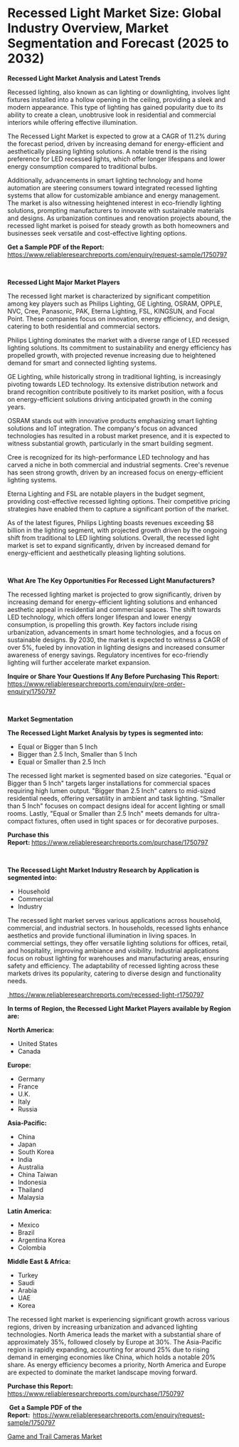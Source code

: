 <p><h1>Recessed Light Market Size: Global Industry Overview, Market Segmentation and Forecast (2025 to 2032)</h1></p><p><strong>Recessed Light Market Analysis and Latest Trends</strong></p>
<p><p>Recessed lighting, also known as can lighting or downlighting, involves light fixtures installed into a hollow opening in the ceiling, providing a sleek and modern appearance. This type of lighting has gained popularity due to its ability to create a clean, unobtrusive look in residential and commercial interiors while offering effective illumination. </p><p>The Recessed Light Market is expected to grow at a CAGR of 11.2% during the forecast period, driven by increasing demand for energy-efficient and aesthetically pleasing lighting solutions. A notable trend is the rising preference for LED recessed lights, which offer longer lifespans and lower energy consumption compared to traditional bulbs. </p><p>Additionally, advancements in smart lighting technology and home automation are steering consumers toward integrated recessed lighting systems that allow for customizable ambiance and energy management. The market is also witnessing heightened interest in eco-friendly lighting solutions, prompting manufacturers to innovate with sustainable materials and designs. As urbanization continues and renovation projects abound, the recessed light market is poised for steady growth as both homeowners and businesses seek versatile and cost-effective lighting options.</p></p>
<p><strong>Get a Sample PDF of the Report:&nbsp;</strong> <a href="https://www.reliableresearchreports.com/enquiry/request-sample/1750797?utm_campaign=2405&utm_medium=2&utm_source=Github&utm_content=ia&utm_term=07022025&utm_id=recessed-light">https://www.reliableresearchreports.com/enquiry/request-sample/1750797</a></p>
<p>&nbsp;</p>
<p><strong>Recessed Light Major Market Players</strong></p>
<p><p>The recessed light market is characterized by significant competition among key players such as Philips Lighting, GE Lighting, OSRAM, OPPLE, NVC, Cree, Panasonic, PAK, Eterna Lighting, FSL, KINGSUN, and Focal Point. These companies focus on innovation, energy efficiency, and design, catering to both residential and commercial sectors.</p><p>Philips Lighting dominates the market with a diverse range of LED recessed lighting solutions. Its commitment to sustainability and energy efficiency has propelled growth, with projected revenue increasing due to heightened demand for smart and connected lighting systems.</p><p>GE Lighting, while historically strong in traditional lighting, is increasingly pivoting towards LED technology. Its extensive distribution network and brand recognition contribute positively to its market position, with a focus on energy-efficient solutions driving anticipated growth in the coming years.</p><p>OSRAM stands out with innovative products emphasizing smart lighting solutions and IoT integration. The company's focus on advanced technologies has resulted in a robust market presence, and it is expected to witness substantial growth, particularly in the smart building segment.</p><p>Cree is recognized for its high-performance LED technology and has carved a niche in both commercial and industrial segments. Cree's revenue has seen strong growth, driven by an increased focus on energy-efficient lighting systems.</p><p>Eterna Lighting and FSL are notable players in the budget segment, providing cost-effective recessed lighting options. Their competitive pricing strategies have enabled them to capture a significant portion of the market.</p><p>As of the latest figures, Philips Lighting boasts revenues exceeding $8 billion in the lighting segment, with projected growth driven by the ongoing shift from traditional to LED lighting solutions. Overall, the recessed light market is set to expand significantly, driven by increased demand for energy-efficient and aesthetically pleasing lighting solutions.</p></p>
<p>&nbsp;</p>
<p><strong>What Are The Key Opportunities For Recessed Light Manufacturers?</strong></p>
<p><p>The recessed lighting market is projected to grow significantly, driven by increasing demand for energy-efficient lighting solutions and enhanced aesthetic appeal in residential and commercial spaces. The shift towards LED technology, which offers longer lifespan and lower energy consumption, is propelling this growth. Key factors include rising urbanization, advancements in smart home technologies, and a focus on sustainable designs. By 2030, the market is expected to witness a CAGR of over 5%, fueled by innovation in lighting designs and increased consumer awareness of energy savings. Regulatory incentives for eco-friendly lighting will further accelerate market expansion.</p></p>
<p><strong>Inquire or Share Your Questions If Any Before Purchasing This Report:</strong> <a href="https://www.reliableresearchreports.com/enquiry/pre-order-enquiry/1750797?utm_campaign=2405&utm_medium=2&utm_source=Github&utm_content=ia&utm_term=07022025&utm_id=recessed-light">https://www.reliableresearchreports.com/enquiry/pre-order-enquiry/1750797</a></p>
<p>&nbsp;</p>
<p><strong>Market Segmentation</strong></p>
<p><strong>The Recessed Light Market Analysis by types is segmented into:</strong></p>
<p><ul><li>Equal or Bigger than 5 Inch</li><li>Bigger than 2.5 Inch, Smaller than 5 Inch</li><li>Equal or Smaller than 2.5 Inch</li></ul></p>
<p><p>The recessed light market is segmented based on size categories. "Equal or Bigger than 5 Inch" targets larger installations for commercial spaces requiring high lumen output. "Bigger than 2.5 Inch" caters to mid-sized residential needs, offering versatility in ambient and task lighting. "Smaller than 5 Inch" focuses on compact designs ideal for accent lighting or small rooms. Lastly, "Equal or Smaller than 2.5 Inch" meets demands for ultra-compact fixtures, often used in tight spaces or for decorative purposes.</p></p>
<p><strong>Purchase this Report:&nbsp;</strong><a href="https://www.reliableresearchreports.com/purchase/1750797?utm_campaign=2405&utm_medium=2&utm_source=Github&utm_content=ia&utm_term=07022025&utm_id=recessed-light">https://www.reliableresearchreports.com/purchase/1750797</a></p>
<p>&nbsp;</p>
<p><strong>The Recessed Light Market Industry Research by Application is segmented into:</strong></p>
<p><ul><li>Household</li><li>Commercial</li><li>Industry</li></ul></p>
<p><p>The recessed light market serves various applications across household, commercial, and industrial sectors. In households, recessed lights enhance aesthetics and provide functional illumination in living spaces. In commercial settings, they offer versatile lighting solutions for offices, retail, and hospitality, improving ambiance and visibility. Industrial applications focus on robust lighting for warehouses and manufacturing areas, ensuring safety and efficiency. The adaptability of recessed lighting across these markets drives its popularity, catering to diverse design and functionality needs.</p></p>
<p><a href="https://www.reliableresearchreports.com/recessed-light-r1750797?utm_campaign=2405&utm_medium=2&utm_source=Github&utm_content=ia&utm_term=07022025&utm_id=recessed-light">&nbsp;https://www.reliableresearchreports.com/recessed-light-r1750797</a></p>
<p><strong>In terms of Region, the Recessed Light Market Players available by Region are:</strong></p>
<p>
    <p> <strong> North America: </strong>
        <ul>
            <li>United States</li>
            <li>Canada</li>
        </ul>
        </p> 
    <p> <strong> Europe: </strong>
        <ul>
            <li>Germany</li>
            <li>France</li>
            <li>U.K.</li>
            <li>Italy</li>
            <li>Russia</li>
        </ul>
        </p> 
    <p> <strong> Asia-Pacific: </strong>
        <ul>
            <li>China</li>
            <li>Japan</li>
            <li>South Korea</li>
            <li>India</li>
            <li>Australia</li>
            <li>China Taiwan</li>
            <li>Indonesia</li>
            <li>Thailand</li>
            <li>Malaysia</li>
        </ul>
        </p> 
    <p> <strong> Latin America: </strong>
        <ul>
            <li>Mexico</li>
            <li>Brazil</li>
            <li>Argentina Korea</li>
            <li>Colombia</li>
        </ul>
        </p> 
    <p> <strong> Middle East & Africa: </strong>
        <ul>
            <li>Turkey</li>
            <li>Saudi</li>
            <li>Arabia</li>
            <li>UAE</li>
            <li>Korea</li>
        </ul>
    </p>
    </p>
<p><p>The recessed light market is experiencing significant growth across various regions, driven by increasing urbanization and advanced lighting technologies. North America leads the market with a substantial share of approximately 35%, followed closely by Europe at 30%. The Asia-Pacific region is rapidly expanding, accounting for around 25% due to rising demand in emerging economies like China, which holds a notable 20% share. As energy efficiency becomes a priority, North America and Europe are expected to dominate the market landscape moving forward.</p></p>
<p><strong>Purchase this Report: </strong><a href="https://www.reliableresearchreports.com/purchase/1750797?utm_campaign=2405&utm_medium=2&utm_source=Github&utm_content=ia&utm_term=07022025&utm_id=recessed-light">https://www.reliableresearchreports.com/purchase/1750797</a></p>
<p>&nbsp;<strong>Get a Sample PDF of the Report:&nbsp;&nbsp;</strong><a href="https://www.reliableresearchreports.com/enquiry/request-sample/1750797?utm_campaign=2405&utm_medium=2&utm_source=Github&utm_content=ia&utm_term=07022025&utm_id=recessed-light">https://www.reliableresearchreports.com/enquiry/request-sample/1750797</a></p>
<p><strong></strong></p>
<p><p><a href="https://github.com/laajzervo/Market-Research-Report-List-1/blob/main/game-and-trail-cameras-market.md?utm_campaign=2405&utm_medium=2&utm_source=Github&utm_content=ia&utm_term=07022025&utm_id=recessed-light">Game and Trail Cameras Market</a></p></p>